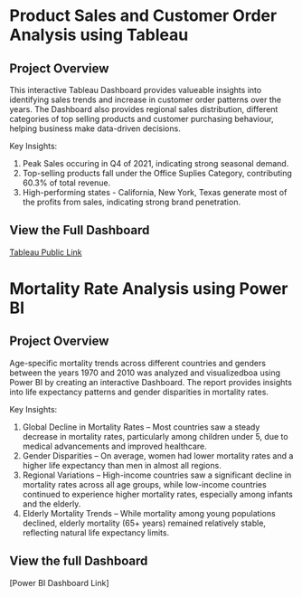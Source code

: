 # Product Sales and Customer Order Analysis using Tableau

## Project Overview

This interactive Tableau Dashboard provides valueable insights into identifying sales trends and increase in customer order patterns over the years. The Dashboard also provides regional sales distribution, different categories of top selling products and customer purchasing behaviour, helping business make data-driven decisions. 

Key Insights:  
1. Peak Sales occuring in Q4 of 2021, indicating strong seasonal demand.
2. Top-selling products fall under the Office Suplies Category, contributing 60.3% of total revenue.
3. High-performing states - California, New York, Texas generate most of the profits from sales, indicating strong brand penetration. 

## View the Full Dashboard
 [Tableau Public Link](https://public.tableau.com/app/profile/akshaya.ravikumar/viz/Superstore-Dashboard_17436770820200/Superstore-Dashboard)

# Mortality Rate Analysis using Power BI

## Project Overview 

Age-specific mortality trends across different countries and genders between the years 1970 and 2010 was analyzed and visualizedboa using Power BI by creating an interactive Dashboard. The report provides insights into life expectancy patterns and gender disparities in mortality rates. 

Key Insights: 
1. Global Decline in Mortality Rates – Most countries saw a steady decrease in mortality rates, particularly among children under 5, due to medical advancements and improved healthcare.
2. Gender Disparities – On average, women had lower mortality rates and a higher life expectancy than men in almost all regions.
3. Regional Variations – High-income countries saw a significant decline in mortality rates across all age groups, while low-income countries continued to experience higher mortality rates, especially among infants and the elderly.
4. Elderly Mortality Trends – While mortality among young populations declined, elderly mortality (65+ years) remained relatively stable, reflecting natural life expectancy limits.

## View the full Dashboard
[Power BI Dashboard Link] 
